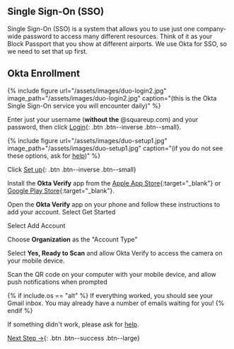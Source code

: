 <a name="Okta"></a>
## Single Sign-On (SSO)

Single Sign-On (SSO) is a system that allows you to use just one company-wide password to access many different resources. Think of it as your Block Passport that you show at different airports. We use Okta for SSO, so we need to set that up first.

## Okta Enrollment


<a name="login"></a>
{% include figure url="/assets/images/duo-login2.jpg" image_path="/assets/images/duo-login2.jpg" caption="(this is the Okta Single Sign-On service you will encounter daily)" %}


Enter just your username (**without the** @squareup.com) and your password, then click [Login](#setup1){: .btn .btn--inverse .btn--small}.

<a name="setup1"></a>
{% include figure url="/assets/images/duo-setup1.jpg" image_path="/assets/images/duo-setup1.jpg" caption="(if you do not see these options, ask for [help](/help))" %}

Click [Set up](#setup2){: .btn .btn--inverse .btn--small}



Install the __Okta Verify__ app from the [Apple App Store](https://apps.apple.com/us/app/okta-verify/id490179405){:target="_blank"} or [Google Play Store](https://play.google.com/store/apps/details?id=com.okta.android.auth&hl=en_US&gl=US&pli=1){:target="_blank"}.



Open the __Okta Verify__ app on your phone and follow these instructions to add your account. 
Select Get Started

Select Add Account

Choose __Organization__ as the "Account Type"

Select __Yes, Ready to Scan__ and allow Okta Verify to access the camera on your mobile device.

Scan the QR code on your computer with your mobile device, and allow push notifications when prompted

{% if include.os == "alt" %}
If everything worked, you should see your Gmail inbox. You may already have a number of emails waiting for you!
{% endif %}

If something didn't work, please ask for [help](/help). 

[Next Step &rarr;](/alt-chrome/){: .btn .btn--success .btn--large}

